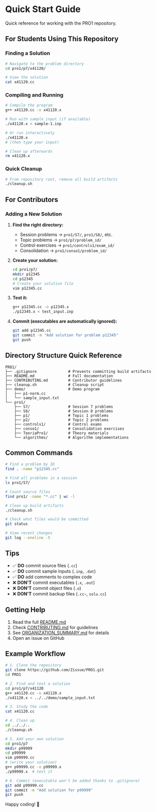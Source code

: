 # Quick Start Guide

Quick reference for working with the PRO1 repository.

## For Students Using This Repository

### Finding a Solution
```bash
# Navigate to the problem directory
cd pro1/p7/x41120/

# View the solution
cat x41120.cc
```

### Compiling and Running
```bash
# Compile the program
g++ x41120.cc -o x41120.x

# Run with sample input (if available)
./x41120.x < sample-1.inp

# Or run interactively
./x41120.x
# (then type your input)

# Clean up afterwards
rm x41120.x
```

### Quick Cleanup
```bash
# From repository root, remove all build artifacts
./cleanup.sh
```

## For Contributors

### Adding a New Solution

1. **Find the right directory:**
   - Session problems → `pro1/S7/`, `pro1/S8/`, etc.
   - Topic problems → `pro1/p7/problem_id/`
   - Control exercises → `pro1/controls1/exam_id/`
   - Consolidation → `pro1/conso1/problem_id/`

2. **Create your solution:**
   ```bash
   cd pro1/p7/
   mkdir p12345
   cd p12345
   # Create your solution file
   vim p12345.cc
   ```

3. **Test it:**
   ```bash
   g++ p12345.cc -o p12345.x
   ./p12345.x < test_input.inp
   ```

4. **Commit (executables are automatically ignored):**
   ```bash
   git add p12345.cc
   git commit -m "Add solution for problem p12345"
   git push
   ```

## Directory Structure Quick Reference

```
PRO1/
├── .gitignore              # Prevents committing build artifacts
├── README.md               # Full documentation
├── CONTRIBUTING.md         # Contributor guidelines
├── cleanup.sh              # Cleanup script
├── demo/                   # Demo program
│   ├── p1-norm.cc
│   └── sample_input.txt
└── pro1/
    ├── S7/                 # Session 7 problems
    ├── S8/                 # Session 8 problems
    ├── p1/                 # Topic 1 problems
    ├── p2/                 # Topic 2 problems
    ├── controls1/          # Control exams
    ├── conso1/             # Consolidation exercises
    ├── TeoriaPro1/         # Theory materials
    └── algorithms/         # Algorithm implementations
```

## Common Commands

```bash
# Find a problem by ID
find . -name "p12345.cc"

# Find all problems in a session
ls pro1/S7/

# Count source files
find pro1/ -name "*.cc" | wc -l

# Clean up build artifacts
./cleanup.sh

# Check what files would be committed
git status

# View recent changes
git log --oneline -5
```

## Tips

- ✅ **DO** commit source files (`.cc`)
- ✅ **DO** commit sample inputs (`.inp`, `.dat`)
- ✅ **DO** add comments to complex code
- ❌ **DON'T** commit executables (`.x`, `.out`)
- ❌ **DON'T** commit object files (`.o`)
- ❌ **DON'T** commit backup files (`.cc~`, `solu.cc`)

## Getting Help

1. Read the full [README.md](README.md)
2. Check [CONTRIBUTING.md](CONTRIBUTING.md) for guidelines
3. See [ORGANIZATION_SUMMARY.md](ORGANIZATION_SUMMARY.md) for details
4. Open an issue on GitHub

## Example Workflow

```bash
# 1. Clone the repository
git clone https://github.com/Zissue/PRO1.git
cd PRO1

# 2. Find and test a solution
cd pro1/p7/x41120
g++ x41120.cc -o x41120.x
./x41120.x < ../../demo/sample_input.txt

# 3. Study the code
cat x41120.cc

# 4. Clean up
cd ../../..
./cleanup.sh

# 5. Add your own solution
cd pro1/p7
mkdir p99999
cd p99999
vim p99999.cc
# (write your solution)
g++ p99999.cc -o p99999.x
./p99999.x  # test it

# 6. Commit (executable won't be added thanks to .gitignore)
git add p99999.cc
git commit -m "Add solution for p99999"
git push
```

Happy coding! 🚀
